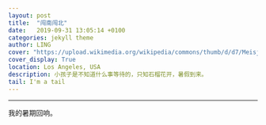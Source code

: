 ```yaml
---
layout: post
title:  "闯南闯北"
date:   2019-09-31 13:05:14 +0100
categories: jekyll theme
author: LING
cover: "https://upload.wikimedia.org/wikipedia/commons/thumb/d/d7/Meisje_met_de_parel.jpg/600px-Meisje_met_de_parel.jpg"
cover_display: True
location: Los Angeles, USA
description: 小孩子是不知道什么事等待的，只知石榴花开，暑假到来。
tail: I'm a tail
---
```

---
我的暑期回响。

